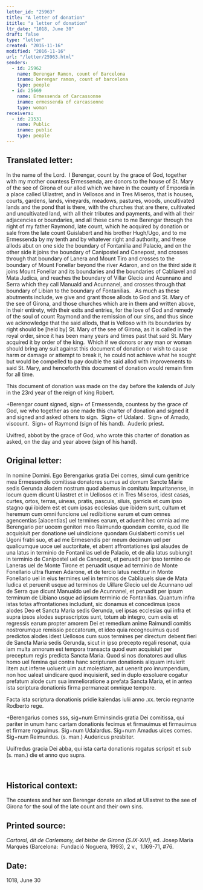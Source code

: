 ```yaml
---
letter_id: "25963"
title: "A letter of donation"
ititle: "a letter of donation"
ltr_date: "1018, June 30"
draft: false
type: "letter"
created: "2016-11-16"
modified: "2016-11-16"
url: "/letter/25963.html"
senders:
  - id: 25962
    name: Berengar Ramon, count of Barcelona
    iname: berengar ramon, count of barcelona
    type: people
  - id: 25669
    name: Ermessenda of Carcassonne
    iname: ermessenda of carcassonne
    type: woman
receivers:
  - id: 21531
    name: Public
    iname: public
    type: people
---
```

<h2> Translated letter:</h2><p>In the name of the Lord.&nbsp; I Berengar, count by the grace of God, together with my mother countess Ermessenda, are donors to the house of St. Mary of the see of Girona of our allod which we have in the county of Empordà in a place called Ullastret, and in Vellosos and in Tres Miseros, that is houses, courts, gardens, lands, vineyards, meadows, pastures, woods, uncultivated lands and the pond that is there, with the churches that are there, cultivated and uncultivated land, with all their tributes and payments, and with all their adjacencies or boundaries, and all these came to me Berengar through the right of my father Raymond, late count, which he acquired by donation or sale from the late count Guislabert and his brother Hugh/Ugo, and to me Ermessenda by my tenth and by whatever right and authority, and these allods abut on one side the boundary of Fontanilia and Palacio, and on the other side it joins the boundary of Canipostel and Canepost, and crosses through that boundary of Lanera and Mount Tiro and crosses to the boundary of Mount Fonellar beyond the river Adaron, and on the third side it joins Mount Fonellar and its boundaries and the boundaries of Cabliavel and Mata Judica, and reaches the boundary of Villar Glecio and Acunnano and Serra which they call Manuald and Acunnanel, and crosses through that boundary of Libian to the boundary of Fontanilias.&nbsp;&nbsp; As much as these abutments include, we give and grant those allods to God and St. Mary of the see of Girona, and those churches which are in them and written above, in their entirety, with their exits and entries, for the love of God and remedy of the soul of count Raymond and the remission of our sins, and thus since we acknowledge that the said allods, that is Velloso with its boundaries by right should be [held by] St. Mary of the see of Girona, as it is called in the royal order, since it has been many years and times past that said St. Mary acquired it by order of the king.&nbsp; Which if we donors or any man or woman should bring any suit against this document of donation or wish to cause harm or damage or attempt to break it, he could not achieve what he sought but would be compelled to pay double the said allod with improvements to said St. Mary, and henceforth this document of donation would remain firm for all time.</p><p>This document of donation was made on the day before the kalends of July in the 23rd year of the reign of king Robert.</p><p>+Berengar count signed, sign+ of Ermessenda, countess by the grace of God, we who together as one made this charter of donation and signed it and signed and asked others to sign.&nbsp; Sign+ of Udalard.&nbsp; Sign+ of Amado, viscount.&nbsp; Sign+ of Raymond (sign of his hand).&nbsp; Auderic priest.&nbsp;</p><p>Uvifred, abbot by the grace of God, who wrote this charter of donation as asked, on the day and year above (sign of his hand).&nbsp;&nbsp;</p><h2 class="mt-4"> Original letter:</h2><p>In nomine Domini. Ego Berengarius gratia Dei comes, simul cum genitrice mea Ermessendis comitissa donatores sumus ad domum Sancte Marie sedis Gerunda alodem nostrum quod abemus in comitatu Impuritanense, in locum quem dicunt Uliastret et in Uellosos et in Tres Miseros, idest casas, curtes, ortos, terras, uineas, pratis, pascuis, siluis, garricis et cum ipso stagno qui ibidem est et cum ipsas ecclesias que ibidem sunt, cultum et heremum cum omni funcione uel redibitione earum et cum omnes agencentias [aiacentias] uel termines earum, et aduenit hec omnia ad me Berengario per uocem genitori meo Raimundo quondam comite, quod ille acquisiuit per donatione uel uindicione quondam Guislaberti comitis uel Ugoni fratri suo, et ad me Ermesendis per meum decimum uel per qualicumque uoce uel auctoritate, et abent affrontationes ipsi alaudes de una latus in terminio de Fontanilias uel de Palacio, et de alia latus subiungit in terminio de Canipostel uel de Canepost, et peruadit per ipso termino de Laneras uel de Monte Tirone et peruadit usque ad terminio de Monte Fonellario ultra flumen Adarone, et de tercio latus nectitur in Monte Fonellario uel in eius termines uel in terminos de Cabliauels siue de Mata Iudica et peruenit usque ad terminos de Uillare Glecio uel de Acunnano uel de Serra que dicunt Manualdo uel de Acunnanel, et peruadit per ipsum terminum de Libiano usque ad ipsum terminio de Fontanilias. Quantum infra istas totas affrontationes includunt, sic donamus et concedimus ipsos alodes Deo et Sancta Maria sedis Gerunda, uel ipsas ecclesias qui infra et supra ipsos alodes suprascriptos sunt, totum ab integro, cum exiis et regressis earum propter amorem Dei et remedium anime Raimundi comitis nostrorumque remissio peccatorum, et ideo quia recognouimus quod predictos alodes idest Uellosos cum suos termines per directum debent fieri de Sancta Maria sedis Gerunda, sicut in ipso precepto regali resonat, quia iam multa annorum est tempora transacta quod eum acquisiuit per preceptum regis predicta Sancta Maria. Quod si nos donatores aud ullus homo uel femina qui contra hanc scripturam donationis aliquam intulerit litem aut inferre uoluerit uim aut molestiam, aut uenerit pro inrumpendum, non hoc ualeat uindicare quod inquisierit, sed in duplo exsoluere cogatur prefatum alode cum sua immelioratione a prefata Sancta Maria, et in antea ista scriptura donationis firma permaneat omnique tempore.</p><p class="Bodytext31">Facta ista scriptura donationis pridie kalendas iulii anno .xx. tercio regnante Rodberto rege.</p><p class="Bodytext31">+Berengarius comes sss, sig+num Erminsindis gratia Dei comitissa, qui pariter in unum hanc cartam donationis fecimus et firmauimus et firmauimus et firmare rogauimus. Sig+num Udalardus. Sig+num Amadus uices comes. Sig+num Reimundus. (s. man.) Audericus presbiter.</p><p>Uuifredus gracia Dei abba, qui ista carta donationis rogatus scripsit et sub (s. man.) die et anno quo supra.</p><p>&nbsp;</p><h2 class="mt-4"> Historical context:</h2><p>The countess and her son Berengar donate an allod at Ullastret to the see of Girona for the soul of the late count and their own sins.</p><h2 class="mt-4"> Printed source:</h2><p><i>Cartoral, dit de Carlemany, del bisbe de Girona (S.IX-XIV)</i>, ed. Josep Maria Marquès (Barcelona:&nbsp; Fundació Noguera, 1993), 2 v.,&nbsp; 1.169-71, #76.&nbsp;&nbsp;</p><h2 class="mt-4"> Date:</h2>1018, June 30